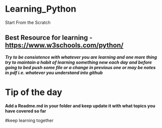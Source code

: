 # Learning_Python
Start From the Scratch

## Best Resource for learning - https://www.w3schools.com/python/

***Try to be consistence with whatever you are learning and one more thing try to maintain a habit of learning something new each day and before going to bed push some file or a change in previous one or may be notes in pdf i.e. whatever you understand into github***

# Tip of the day
**Add a Readme.md in your folder and keep update it with what topics you have covered so far**

#keep learning together

